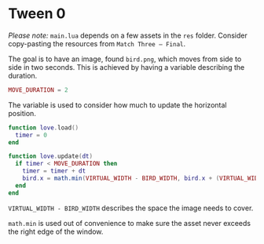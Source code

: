 # Tween 0

_Please note:_ `main.lua` depends on a few assets in the `res` folder. Consider copy-pasting the resources from `Match Three — Final`.

The goal is to have an image, found `bird.png`, which moves from side to side in two seconds. This is achieved by having a variable describing the duration.

```lua
MOVE_DURATION = 2
```

The variable is used to consider how much to update the horizontal position.

```lua
function love.load()
  timer = 0
end

function love.update(dt)
  if timer < MOVE_DURATION then
    timer = timer + dt
    bird.x = math.min(VIRTUAL_WIDTH - BIRD_WIDTH, bird.x + (VIRTUAL_WIDTH - BIRD_WIDTH) / MOVE_DURATION * dt)
  end
end
```

`VIRTUAL_WIDTH - BIRD_WIDTH` describes the space the image needs to cover.

`math.min` is used out of convenience to make sure the asset never exceeds the right edge of the window.
